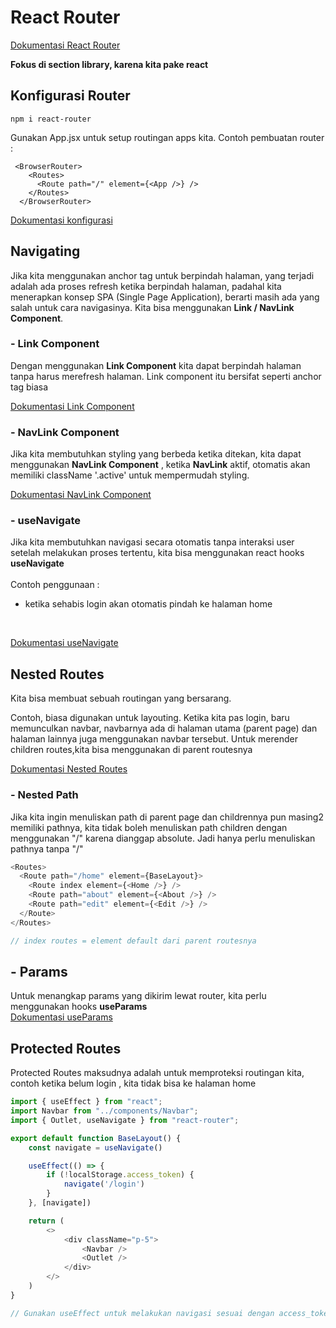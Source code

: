 # React Router
[Dokumentasi React Router](https://reactrouter.com/home)

**Fokus di section library, karena kita pake react**

## Konfigurasi Router
```
npm i react-router
```

Gunakan App.jsx untuk setup routingan apps kita.
Contoh pembuatan router :
```
 <BrowserRouter>
    <Routes>
      <Route path="/" element={<App />} />
    </Routes>
  </BrowserRouter>
```

[Dokumentasi konfigurasi](https://reactrouter.com/start/library/routing#configuring-routes)

## Navigating
Jika kita menggunakan anchor tag untuk berpindah halaman, yang terjadi adalah ada proses refresh ketika berpindah halaman, padahal kita menerapkan konsep SPA (Single Page Application), berarti masih ada yang salah untuk cara navigasinya. Kita bisa menggunakan **Link / NavLink Component**.

### - Link Component
Dengan menggunakan **Link Component** kita dapat berpindah halaman tanpa harus merefresh halaman. Link component itu bersifat seperti anchor tag biasa
<br>

[Dokumentasi Link Component](https://reactrouter.com/start/library/navigating#link)

### - NavLink Component
Jika kita membutuhkan styling yang berbeda ketika ditekan, kita dapat menggunakan **NavLink Component** , ketika **NavLink** aktif, otomatis akan memiliki className '.active' untuk mempermudah styling.
<br>

[Dokumentasi NavLink Component](https://reactrouter.com/start/library/navigating#navlink)

### - useNavigate
Jika kita membutuhkan navigasi secara otomatis tanpa interaksi user setelah melakukan proses tertentu, kita bisa menggunakan react hooks **useNavigate**
<br>
<br>
Contoh penggunaan :
- ketika sehabis login akan otomatis pindah ke halaman home

<br>

[Dokumentasi useNavigate](https://reactrouter.com/start/library/navigating#usenavigate)

## Nested Routes
Kita bisa membuat sebuah routingan yang bersarang.

Contoh, biasa digunakan untuk layouting. Ketika kita pas login, baru memunculkan navbar, navbarnya ada di halaman utama (parent page) dan halaman lainnya juga menggunakan navbar tersebut. Untuk merender children routes,kita bisa menggunakan **<Outlet/>** di parent routesnya
<br>

[Dokumentasi Nested Routes](https://reactrouter.com/start/library/routing#nested-routes)

### - Nested Path
Jika kita ingin menuliskan path di parent page dan childrennya pun masing2 memiliki pathnya, kita tidak boleh menuliskan path children dengan menggunakan "/" karena dianggap absolute. Jadi hanya perlu menuliskan pathnya tanpa "/"

```js
<Routes>
  <Route path="/home" element={BaseLayout}>
    <Route index element={<Home />} />
    <Route path="about" element={<About />} />
    <Route path="edit" element={<Edit />} />
  </Route>
</Routes>

// index routes = element default dari parent routesnya
```

## - Params
Untuk menangkap params yang dikirim lewat router, kita perlu menggunakan hooks **useParams**
<br>
[Dokumentasi useParams](https://reactrouter.com/start/library/url-values#route-params)

## Protected Routes
Protected Routes maksudnya adalah untuk memproteksi routingan kita, contoh ketika belum login , kita tidak bisa ke halaman home

```js
import { useEffect } from "react";
import Navbar from "../components/Navbar";
import { Outlet, useNavigate } from "react-router";

export default function BaseLayout() {
    const navigate = useNavigate()

    useEffect(() => {
        if (!localStorage.access_token) {
            navigate('/login')
        }
    }, [navigate])

    return (
        <>
            <div className="p-5">
                <Navbar />
                <Outlet />
            </div>
        </>
    )
}

// Gunakan useEffect untuk melakukan navigasi sesuai dengan access_token nya
```
